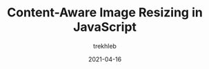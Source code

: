---
author: trekhleb
date: 2021-04-16
layout: post.njk
tags:
  - article
  - javascript
  - images
target_url: https://trekhleb.dev/blog/2021/content-aware-image-resizing-in-javascript/
title: Content-Aware Image Resizing in JavaScript
---